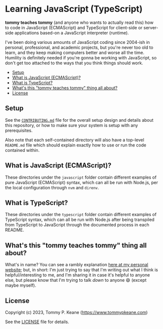 # Learning JavaScript (TypeScript)

__tommy teaches tommy__ (and anyone who wants to actually read this) how to code in JavaScript (ECMAScript) and TypeScript for client-side or server-side applications based-on a JavaScript interpreter (runtime).

I've been doing various amounts of JavaScript coding since 2004-ish in personal, professional, and academic projects, but you're never too old to learn, and they keep making computers better and worse all the time. Humility is definitely needed if you're gonna be working with JavaScript, so don't get too attached to the ways that you think things should work.

<!-- MarkdownTOC -->

- [Setup](#setup)
- [What is JavaScript \(ECMAScript\)?](#what-is-javascript-ecmascript)
- [What is TypeScript?](#what-is-typescript)
- [What's this "tommy teaches tommy" thing all about?](#whats-this-tommy-teaches-tommy-thing-all-about)
- [License](#license)

<!-- /MarkdownTOC -->

<a id="setup"></a>
## Setup

See the [`CONTRIBUTING.md`](./CONTRIBUTING.md) file for the overall setup design and details about this repository, or how to make sure your system is setup with any prerequisites.

Also note that each self-contained directory will also have a top-level `README.md` file which should explain exactly how to use or run the code contained within.

<a id="what-is-javascript-ecmascript"></a>
## What is JavaScript (ECMAScript)?

These directories under the `javascript` folder contain different examples of pure JavaScript (ECMAScript) syntax, which can all be run with Node.js, per the local configuration through `nvm` and `direnv`.

<a id="what-is-typescript"></a>
## What is TypeScript?

These directories under the `typescript` folder contain different examples of TypeScript syntax, which can all be run with Node.js after being transpiled from TypeScript to JavaScript through the documented process in each README.

<a id="whats-this-tommy-teaches-tommy-thing-all-about"></a>
## What's this "tommy teaches tommy" thing all about?

What's in name? You can see a rambly explanation [here at my personal website](https://tommypkeane.com/about-tommy/tommy-teaches-tommy.html); but, in short: I'm just trying to say that I'm writing out what I think is helpful/interesting to me, and I'm sharing it in case it's helpful to anyone else, but please know that I'm trying to talk _down_ to anyone :smile: (except maybe myself).

<a id="license"></a>
## License

Copyright (c) 2023, Tommy P. Keane (https://www.tommypkeane.com)

See the [LICENSE](./LICENSE) file for details.
